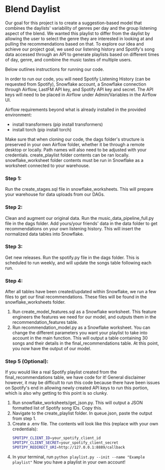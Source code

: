 # Blend Daylist

Our goal for this project is to create a suggestion-based model that combines the daylists' variability of genres per day and the group listening aspect of the blend. We wanted this playlist to differ from the daylist by allowing the user to select the genre they are interested in looking at and pulling the recommendations based on that. To explore our idea and achieve our project goal, we used our listening history and Spotify's song data accessed through an API to generate playlists based on different times of day, genre, and combine the music tastes of multiple users. 

Below outlines instructions for running our code. 

In order to run our code, you will need Spotify Listening History (can be requested from Spotify), Snowflake account, a Snowflake connection through Airflow, LastFM API key, and Spotify API key and secret. The API keys will need to be placed in Airflow under Admin/Variables in the Airflow UI.

Airflow requirements beyond what is already installed in the provided environment:
* install transformers (pip install transformers)
* install torch (pip install torch)

Make sure that when cloning our code, the dags folder's structure is preserved in your own Airflow folder, whether it be through a remote desktop or locally. Path names will also need to be adjusted with your credentials. create_playlist folder contents can be ran locally. snowflake_worksheet folder contents must be run in Snowflake as a worksheet connected to your warehouse. 

### Step 1:
Run the create_stages.sql file in snowflake_worksheets. This will prepare your warehouse for data uploads from our DAGs. 

### Step 2:
Clean and augment our original data. Run the music_data_pipeline_full.py file in the dags folder. Add yours/your friends' data in the data folder to get recommendations on your own listening history. This will insert the normalized data tables into Snowflake. 

### Step 3: 
Get new releases. Run the spotify.py file in the dags folder. This is scheduled to run weekly, and will update the songs table following each run. 

### Step 4:
After all tables have been created/updated within Snowflake, we run a few files to get our final recommendations. These files will be found in the snowflake_worksheets folder. 
1. Run create_model_features.sql as a Snowflake worksheet. This feature engineers the features we need for our model, and outputs them in the recommendation_features table. 
2. Run recommendation_model.py as a Snowflake worksheet. You can change the different parameters you want your playlist to take into account in the main function. This will output a table containing 30 songs and their details in the final_recommendations table. At this point, you now have the output of our model.

### Step 5 (Optional):
If you would like a real Spotify playlist created from the final_recommendations table, we have code for it! General disclaimer however, it may be difficult to run this code because there have been issues on Spotify's end in allowing newly created API keys to run this portion, which is also why getting to this point is so clunky. 
1. Run snowflake_worksheets/get_json.py. This will output a JSON formatted list of Spotify song IDs. Copy this.
2. Navigate to the create_playlist folder. In queue.json, paste the output from step 1.
3. Create a .env file. The contents will look like this (replace with your own credentials):
   ```bash
   SPOTIPY_CLIENT_ID=your_spotify_client_id
   SPOTIPY_CLIENT_SECRET=your_spotify_client_secret
   SPOTIPY_REDIRECT_URI=http://127.0.0.1:8889/callback
   ```
5. In your terminal, run `python playlist.py --init --name "Example playlist"`
Now you have a playlist in your own account!
